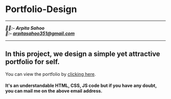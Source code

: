 # Portfolio-Design


********************
***:red_haired_woman::- Arpita Sahoo<br>
📧:- arpitasahoo351@gmail.com***
********************

## In this project, we design a simple yet attractive portfolio for self.
You can view the portfolio by [clicking here]([https://arpita-portfolio.netlify.app/]).
#### It's an understandable HTML, CSS, JS code but if you have any doubt, you can mail me on the above email address.
